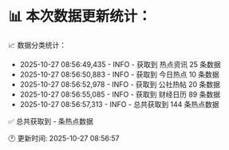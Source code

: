 📊 本次数据更新统计：
==========================

📈 数据分类统计：
- 2025-10-27 08:56:49,435 - INFO - 获取到 热点资讯 25 条数据
- 2025-10-27 08:56:50,883 - INFO - 获取到 今日热点 10 条数据
- 2025-10-27 08:56:52,978 - INFO - 获取到 公社热帖 20 条数据
- 2025-10-27 08:56:55,085 - INFO - 获取到 财经日历 89 条数据
- 2025-10-27 08:56:57,313 - INFO - 总共获取到 144 条热点数据

✅ 总共获取到 - 条热点数据

🕐 更新时间: 2025-10-27 08:56:57
